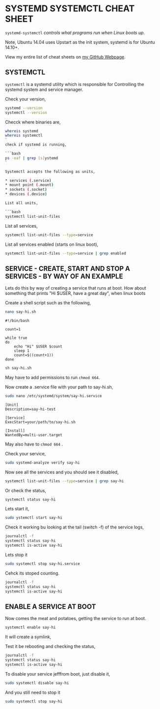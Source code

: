 # SYSTEMD SYSTEMCTL CHEAT SHEET

`systemd-systemctl` _controls what programs run when Linux boots up._

Note, Ubuntu 14.04 uses Upstart as the init system,
systemd is for Ubuntu 14.10+. 

View my entire list of cheat sheets on
[my GitHub Webpage](https://jeffdecola.github.io/my-cheat-sheets/).

## SYSTEMCTL

`systemctl` is a systemd utility which is responsible for
Controlling the systemd system and service manager.

Check your version,

```bash
systemd --version
systemctl --version
```

Checck where binaries are,

```bash
whereis systemd 
whereis systemctl
`
check if systemd is running,

```bash
ps -eaf | grep [s]ystemd
`

Systemctl accepts the following as units,

* services (.service)
* mount point (.mount) 
* sockets (.socket) 
* devices (.device)

List all units,

```bash
systemctl list-unit-files
```

List all services,

```bash
systemctl list-unit-files --type=service
```

List all services enabled (starts on linux boot),

```bash
systemctl list-unit-files --type=service | grep enabled
```

## SERVICE - CREATE, START AND STOP A SERVICES - BY WAY OF AN EXAMPLE

Lets do this by way of creating a service that runs at boot.
How about something that prints "Hi $USER, have a great day",
when linux boots

Create a shell script such as the following,

```bash
nano say-hi.sh
```

```base
#!/bin/bash

count=1

while true
do
    echo "Hi" $USER $count
    sleep 1
    count=$((count+1))
done
```

```bash
sh say-hi.sh
```

May have to add permissions to run `chmod 664`.

Now create a .service file with your path to say-hi.sh,

```bash
sudo nano /etc/systemd/system/say-hi.service
```

```text
[Unit]
Description=say-hi-test

[Service]
ExecStart=your/path/to/say-hi.sh

[Install]
WantedBy=multi-user.target
```

May also have to `chmod 664` .

Check your service,

```bash
sudo systemd-analyze verify say-hi
```

Now see all the services and you should see it disabled,

```bash
systemctl list-unit-files --type=service | grep say-hi
```

Or check the status,

```bash
systemctl status say-hi
```

Lets start it,

```bash
sudo ystemctl start say-hi
```

Check it working bu looking at the tail (switch -f) of the service logs,

```bash
journalctl -f
systemctl status say-hi
systemctl is-active say-hi
```

Lets stop it

```bash
sudo systemctl stop say-hi.service
```

Cehck its stoped counting.

```bash
journalctl -f
systemctl status say-hi
systemctl is-active say-hi
```

## ENABLE A SERVICE AT BOOT

Now comes the meat and potatoes, getting the
service to run at boot.

```bash
systemctl enable say-hi
```

It will create a symlink,

Test it be rebooting and checking the status,

```bash
journalctl -f
systemctl status say-hi
systemctl is-active say-hi
```

To disable your service jefffrom boot, just disable it,

```bash
sudo systemctl disable say-hi
```

And you still need to stop it

```bash
sudo systemctl stop say-hi
```



